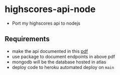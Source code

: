 # highscores-api-node
- Port my highscores api to nodejs

## Requirements
- make the api documented in this [pdf](highscores-api.pdf)
- use package to document endpoints in above pdf
- mongodb will be the database hosted in atlas
- deploy code to heroku automated deploy on `main`
